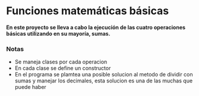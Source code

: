 # Funciones matemáticas básicas

**En este proyecto se lleva a cabo la ejecución de las cuatro operaciones básicas utilizando en su mayoría, sumas.**

### Notas
* Se maneja clases por cada operacion
* En cada clase se define un constructor
* En el programa se plamtea una posible solucion al metodo de dividir con sumas y manejar los decimales, esta solucion es una de las muchas que puede haber